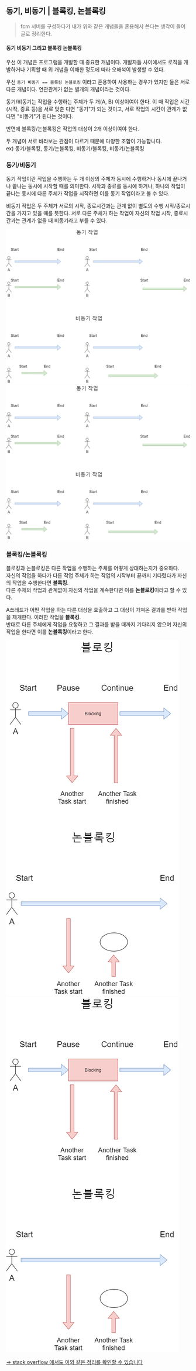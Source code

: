 ## 동기, 비동기 | 블록킹, 논블록킹
> fcm 서버를 구성하다가 내가 위와 같은 개념들을 혼용해서 쓴다는 생각이 들어 글로 정리한다. 

#### 동기 비동기 그리고 블록킹 논블록킹
우선 이 개념은 프로그램을 개발할 때 중요한 개념이다. 개발자들 사이에서도 로직을 개발하거나 기획할 때 위 개념을 이해한 정도에 따라 오해석이 발생할 수 있다.

우선 `동기 비동기 == 블록킹 논블로킹` 이라고 혼용하여 사용하는 경우가 있지만 둘은 서로 다른 개념이다. 연관관계가 없는 별개의 개념이라는 것이다.

동기/비동기는 작업을 수행하는 주체가 두 개(A, B) 이상이여야 한다. 이 때 작업은 시간(시작, 종료 등)을 서로 맞춘 다면 "동기"가 되는 것이고, 서로 작업의 시간이 관계가 없다면 "비동기"가 된다는 것이다.

반면에 블록킹/논블록킹은 작업의 대상이 2개 이상이여야 한다. 


두 개념이 서로 바라보는 관점이 다르기 때문에 다양한 조합이 가능합니다.  
ex) 동기/블록킹, 동기/논블록킹, 비동기/블록킹, 비동기/논블록킹

### 동기/비동기
동기 작업이란 작업을 수행하는 두 개 이상의 주체가 동시에 수행하거나 동시에 끝나거나 끝나는 동시에 시작할 때를 의미한다. 시작과 종료를 동시에 하거나, 하나의 작업이 끝나는 동시에 다른 주체가 작업을 시작하면 이를 동기 작업이라고 볼 수 있다. 

비동기 작업은 두 주체가 서로의 시작, 종료시간과는 관계 없이 별도의 수행 시작/종료시간을 가지고 있을 때를 뜻한다. 서로 다른 주체가 하는 작업이 자신의 작업 시작, 종료시간과는 관계가 없을 때 비동기라고 부를 수 있다.

<img src="../../img/sync-processing.png">
<img src="../../img/async-processing.png">

### 블록킹/논블록킹
블로킹과 논블로킹은 다른 작업을 수행하는 주체를 어떻게 상대하는지가 중요하다.  
자신의 작업을 하다가 다른 작업 주체가 하는 작업의 시작부터 끝까지 기다렸다가 자신의 작업을 수행한다면 **블록킹**.  
다른 주체의 작업과 관계없이 자신의 작업을 계속한다면 이를 **논블로킹**이라고 할 수 있다.  

A쓰레드가 어떤 작업을 하는 다른 대상을 호출하고 그 대상이 가져온 결과를 받아 작업을 제개한다. 이러한 작업을 **블록킹**.  
반대로 다른 주체에게 작업을 요청하고 그 결과를 받을 때까지 기다리지 않으며 자신의 작업을 한다면 이를 **논블록킹**이라고 한다.

<img src="../../img/blocking-process.png">
<img src="../../img/non-blocking-process.png">

[-> stack overflow 에서도 이와 같은 정리를 확인할 수 있습니다](https://deveric.tistory.com/99)
